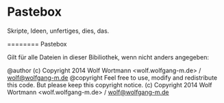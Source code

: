 Pastebox
========
Skripte, Ideen, unfertiges, dies, das.

========
Pastebox

Gilt für alle Dateien in dieser Bibiliothek, wenn nicht anders angegeben:

@author (c) Copyright 2014 Wolf Wortmann <wolf.wolfgang-m.de> / <wolf@wolfgang-m.de>
@copyright Feel free to use, modify and redistribute this code. But please keep this copyright notice. (c) Copyright 2014 Wolf Wortmann <wolf.wolfgang-m.de> / <wolf@wolfgang-m.de>
